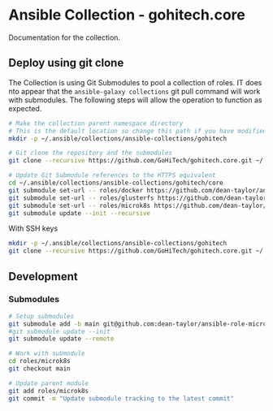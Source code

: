 # Ansible Collection - gohitech.core

Documentation for the collection.

## Deploy using git clone

The Collection is using Git Submodules to pool a collection of roles.
IT does nto appear that the `ansible-galaxy collections` git pull command will work with submodules.
The following steps will allow the operation to function as expected.

```bash
# Make the collection parent namespace directory
# This is the default location so change this path if you have modified your Ansible config.
mkdir -p ~/.ansible/collections/ansible-collections/gohitech

# Git clone the repository and the submodules
git clone --recursive https://github.com/GoHiTech/gohitech.core.git ~/.ansible/collections/ansible-collections/gohitech/core

# Update Git Submodule references to the HTTPS equivalent
cd ~/.ansible/collections/ansible-collections/gohitech/core
git submodule set-url -- roles/docker https://github.com/dean-taylor/ansible-role-docker.git
git submodule set-url -- roles/glusterfs https://github.com/dean-taylor/ansible-role-glusterfs.git
git submodule set-url -- roles/microk8s https://github.com/dean-taylor/ansible-role-microk8s.git
git submodule update --init --recursive
```

With SSH keys

```bash
mkdir -p ~/.ansible/collections/ansible-collections/gohitech
git clone --recursive https://github.com/GoHiTech/gohitech.core.git ~/.ansible/collections/ansible-collections/gohitech/core
```

## Development

### Submodules

```bash
# Setup submodules
git submodule add -b main git@github.com:dean-taylor/ansible-role-microk8s.git roles/microk8s
#git submodule update --init
git submodule update --remote

# Work with submodule
cd roles/microk8s
git checkout main

# Update parent module
git add roles/microk8s
git commit -m "Update submodule tracking to the latest commit"
```
